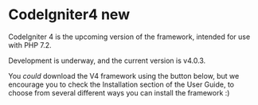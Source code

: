 # CodeIgniter4 new 
CodeIgniter 4 is the upcoming version of the framework, intended for use with PHP 7.2.

Development is underway, and the current version is v4.0.3.

You *could* download the V4 framework using the button below, but we encourage you to check the Installation section of the User Guide, to choose from several different ways you can install the framework :)

 
